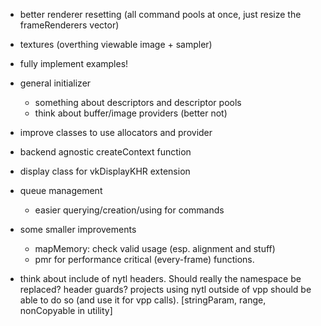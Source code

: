 - better renderer resetting (all command pools at once, just resize the frameRenderers vector)
- textures (overthing viewable image + sampler)
- fully implement examples!
- general initializer
	- something about descriptors and descriptor pools
	- think about buffer/image providers (better not)
- improve classes to use allocators and provider
- backend agnostic createContext function
- display class for vkDisplayKHR extension
- queue management
	- easier querying/creation/using for commands
- some smaller improvements
	- mapMemory: check valid usage (esp. alignment and stuff)
	- pmr for performance critical (every-frame) functions. 

- think about include of nytl headers. Should really the namespace be replaced? header guards?
	projects using nytl outside of vpp should be able to do so (and use it for vpp calls).
	[stringParam, range, nonCopyable in utility]
